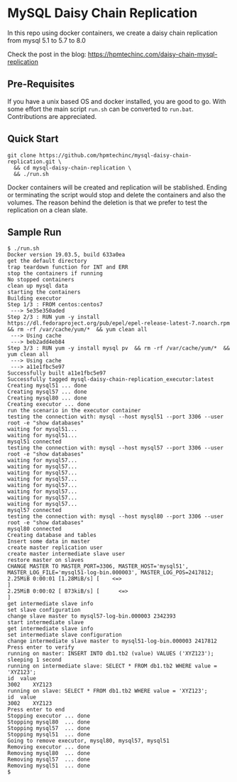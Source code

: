 # MySQL Daisy Chain Replication
In this repo using docker containers, we create a daisy chain replication from mysql 5.1 to 5.7 to 8.0

Check the post in the blog: https://hpmtechinc.com/daisy-chain-mysql-replication

## Pre-Requisites
If you have a unix based OS and docker installed, you are good to go. With some effort the main script `run.sh` can be converted to `run.bat`. Contributions are appreciated.

## Quick Start
```
git clone https://github.com/hpmtechinc/mysql-daisy-chain-replication.git \
  && cd mysql-daisy-chain-replication \
  && ./run.sh
```
Docker containers will be created and replication will be stablished. Ending or terminating the script would stop and delete the containers and also the volumes. The reason behind the deletion is that we prefer to test the replication on a clean slate.

## Sample Run
```
$ ./run.sh
Docker version 19.03.5, build 633a0ea
get the default directory
trap teardown function for INT and ERR
stop the containers if running
No stopped containers
clean up mysql data
starting the containers
Building executor
Step 1/3 : FROM centos:centos7
 ---> 5e35e350aded
Step 2/3 : RUN yum -y install https://dl.fedoraproject.org/pub/epel/epel-release-latest-7.noarch.rpm 	&& rm -rf /var/cache/yum/* 	&& yum clean all
 ---> Using cache
 ---> beb2add4eb84
Step 3/3 : RUN yum -y install mysql pv 	&& rm -rf /var/cache/yum/* 	&& yum clean all
 ---> Using cache
 ---> a11e1fbc5e97
Successfully built a11e1fbc5e97
Successfully tagged mysql-daisy-chain-replication_executor:latest
Creating mysql51 ... done
Creating mysql57 ... done
Creating mysql80 ... done
Creating executor ... done
run the scenario in the executor container
testing the connection with: mysql --host mysql51 --port 3306 --user root -e "show databases"
waiting for mysql51...
waiting for mysql51...
mysql51 connected
testing the connection with: mysql --host mysql57 --port 3306 --user root -e "show databases"
waiting for mysql57...
waiting for mysql57...
waiting for mysql57...
waiting for mysql57...
waiting for mysql57...
waiting for mysql57...
waiting for mysql57...
waiting for mysql57...
mysql57 connected
testing the connection with: mysql --host mysql80 --port 3306 --user root -e "show databases"
mysql80 connected
Creating database and tables
Insert some data in master
create master replication user
create master intermediate slave user
restore master on slaves
CHANGE MASTER TO MASTER_PORT=3306, MASTER_HOST='mysql51', MASTER_LOG_FILE='mysql51-log-bin.000003', MASTER_LOG_POS=2417812;
2.25MiB 0:00:01 [1.28MiB/s] [    <=>                                                                                                 ]
2.25MiB 0:00:02 [ 873kiB/s] [      <=>                                                                                               ]
get intermediate slave info
set slave configuration
change slave master to mysql57-log-bin.000003 2342393
start intermediate slave
get intermediate slave info
set intermediate slave configuration
change intermediate slave master to mysql51-log-bin.000003 2417812
Press enter to verify
running on master: INSERT INTO db1.tb2 (value) VALUES ('XYZ123');
sleeping 1 second
running on intermediate slave: SELECT * FROM db1.tb2 WHERE value = 'XYZ123';
id	value
3002	XYZ123
running on slave: SELECT * FROM db1.tb2 WHERE value = 'XYZ123';
id	value
3002	XYZ123
Press enter to end
Stopping executor ... done
Stopping mysql80  ... done
Stopping mysql57  ... done
Stopping mysql51  ... done
Going to remove executor, mysql80, mysql57, mysql51
Removing executor ... done
Removing mysql80  ... done
Removing mysql57  ... done
Removing mysql51  ... done
$
```
